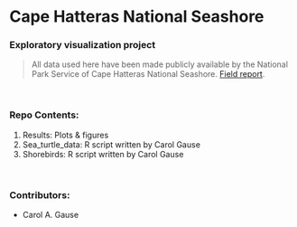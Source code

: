 # Cape Hatteras National Seashore 
### Exploratory visualization project


> All data used here have been made publicly available by the National Park Service of Cape Hatteras National Seashore.
> [Field report](https://www.nps.gov/caha/learn/nature/upload/2018_CAHA_Sea-turtle-report_final_report.pdf).

&nbsp;

### Repo Contents:
1. Results: Plots & figures
2. Sea_turtle_data: R script written by Carol Gause 
3. Shorebirds: R script written by Carol Gause

&nbsp;
### Contributors:
- Carol A. Gause
